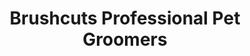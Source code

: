 ---
title: "Brushcuts Professional Pet Groomers"
url: /guelph/brushcuts-professional-pet-groomers/
shop: pet
---
